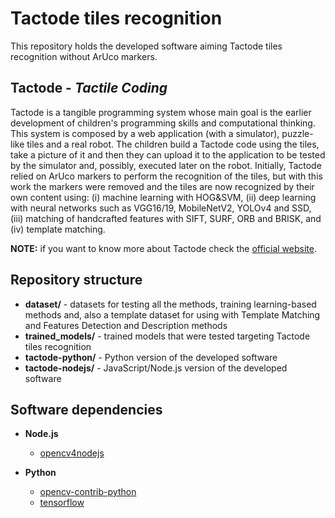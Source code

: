 # Tactode tiles recognition
This repository holds the developed software aiming Tactode tiles recognition without ArUco markers.

## Tactode - _Tactile Coding_
Tactode is a tangible programming system whose main goal is the earlier development of children's programming skills and computational thinking. This system is composed by a web application (with a simulator), puzzle-like tiles and a real robot. The children build a Tactode code using the tiles, take a picture of it and then they can upload it to the application to be tested by the simulator and, possibly, executed later on the robot.
Initially, Tactode relied on ArUco markers to perform the recognition of the tiles, but with this work the markers were removed and the tiles are now recognized by their own content using: (i) machine learning with HOG&SVM, (ii) deep learning with neural networks such as VGG16/19, MobileNetV2, YOLOv4 and SSD, (iii) matching of handcrafted features with SIFT, SURF, ORB and BRISK, and (iv) template matching.

**NOTE:** if you want to know more about Tactode check the [official website](https://fe.up.pt/asousa/tactode).

## Repository structure
* **dataset/** - datasets for testing all the methods, training learning-based methods and, also a template dataset for using with Template Matching and Features Detection and Description methods
* **trained_models/** - trained models that were tested targeting Tactode tiles recognition
* **tactode-python/** - Python version of the developed software
* **tactode-nodejs/** - JavaScript/Node.js version of the developed software

## Software dependencies
* **Node.js**
    * [opencv4nodejs](https://www.npmjs.com/package/opencv4nodejs)

* **Python**
    * [opencv-contrib-python](https://pypi.org/project/opencv-contrib-python/)
    * [tensorflow](https://www.tensorflow.org/install)

